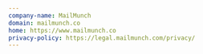 ```yaml
---
company-name: MailMunch
domain: mailmunch.co
home: https://www.mailmunch.co
privacy-policy: https://legal.mailmunch.com/privacy/
---
```




